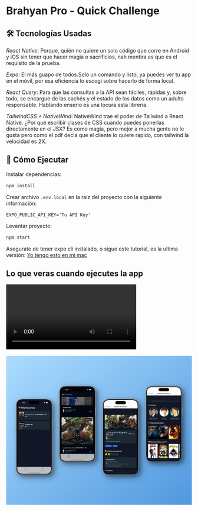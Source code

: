 # Brahyan Pro - Quick Challenge

## 🛠️ Tecnologías Usadas

_React Native_: Porque, quién no quiere un solo código que corre en Android y iOS sin tener que hacer magia o sacrificios, nah mentira es que es el requisito de la prueba.

_Expo_: El más guapo de todos.Solo un comando y listo, ya puedes ver tu app en el móvil, por esa eficiencia lo escogi sobre hacerlo de forma local.

_React Query_: Para que las consultas a la API sean fáciles, rápidas y, sobre todo, se encargue de las cachés y el estado de los datos como un adulto responsable. Hablando enserio es una locura esta libreria.

_TailwindCSS + NativeWind_: NativeWind trae el poder de Tailwind a React Native. ¿Por qué escribir clases de CSS cuando puedes ponerlas directamente en el JSX? Es como magia, pero mejor a mucha gente no le gusta pero como el pdf decia que el cliente lo quiere rapido, con tailwind la velocidad es 2X.

## 🚀 Cómo Ejecutar

Instalar dependencias:

```bash
npm install
```

Crear archivo `.env.local` en la raíz del proyecto con la siguiente información:

```env
EXPO_PUBLIC_API_KEY='Tu API Key'
```

Levantar proyecto:

```bash
npm start
```

Asegurate de tener expo cli instalado, o sigue este tutorial, es la ultima versión: [Yo tengo esto en mi mac](https://docs.expo.dev/get-started/set-up-your-environment/?platform=ios&device=simulated)

## Lo que veras cuando ejecutes la app

<!-- Video -->
<video width="70%" height="auto" controls>
  <source src="https://pub-ed511a27502b4dddaec009ba0b6b183c.r2.dev/Simulator%20Screen%20Recording%20-%20iPhone%2016%20Pro%20-%202025-03-18%20at%2005.43.36.mp4" type="video/mp4">
  Tu navegador no soporta el elemento de video.
</video>

<!-- Imagen -->

![Alt text](/assets/media/mockup.jpeg?raw=true 'Aplicación')
